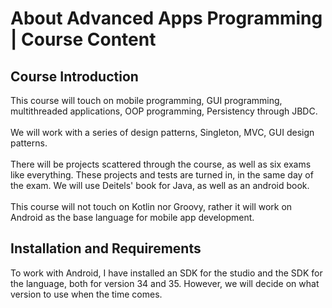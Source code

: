 # About Advanced Apps Programming | Course Content

## Course Introduction
<p>This course will touch on mobile programming, GUI programming, multithreaded applications, OOP programming, 
Persistency through JBDC. 
<br/><br/>
We will work with a series of design patterns, Singleton, MVC, GUI design patterns.
<br/><br/>
There will be projects scattered through the course, as well as six exams like everything. These projects and tests 
are turned in, in the same day of the exam. We will use Deitels' book 
for Java, as well as an android book. 
<br/><br/>
This course will not touch on Kotlin nor Groovy, rather it will work on Android as the base language for mobile app 
development.
</p>

## Installation and Requirements
<p>To work with Android, I have installed an SDK for the studio and the SDK for the language, both for version 34 
and 35. However, we will decide on what version to use when the time comes.</p>